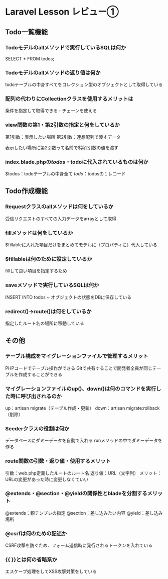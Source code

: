 # Laravel Lesson レビュー①

## Todo一覧機能

### Todoモデルのallメソッドで実行しているSQLは何か
SELECT * FROM todos;

### Todoモデルのallメソッドの返り値は何か
todoテーブルの中身すべてをコレクション型のオブジェクトとして取得している

### 配列の代わりにCollectionクラスを使用するメリットは
条件を指定して取得できる・チェーンを使える

### view関数の第1・第2引数の指定と何をしているか
第1引数：表示したい場所
第2引数：連想配列で渡すデータ

表示したい場所に第2引数って名前で$第2引数の値を渡す

### index.blade.phpの$todos・$todoに代入されているものは何か
$todos：todoテーブルの中身全て
$todo：$todosの１レコード

## Todo作成機能

### Requestクラスのallメソッドは何をしているか
受信リクエストのすべての入力データをarrayとして取得

### fillメソッドは何をしているか
$fillableに入れた項目だけをまとめてモデルに（プロパティに）代入している

### $fillableは何のために設定しているか
fillして良い項目を指定するため

### saveメソッドで実行しているSQLは何か
INSERT INTO todos ~
オブジェクトの状態をDBに保存している

### redirect()->route()は何をしているか
指定したルート名の場所に移動している

## その他

### テーブル構成をマイグレーションファイルで管理するメリット
PHPコードでテーブル操作ができる
Gitで共有することで開発者全員が同じテーブルを作成することができる

### マイグレーションファイルのup()、down()は何のコマンドを実行した時に呼び出されるのか
up：artisan migrate（テーブル作成・更新）
down：artisan migrate:rollback（削除）

### Seederクラスの役割は何か
データベースにダミーデータを自動で入れる
runメソッドの中でダミーデータを作る

### route関数の引数・返り値・使用するメリット
引数：web.php定義したルートのルート名
返り値：URL（文字列）
メリット：URLの変更があった時に変更しなくていい

### @extends・@section・@yieldの関係性とbladeを分割するメリット
@extends：親テンプレの指定
@section：差し込みたい内容
@yield：差し込み場所

### @csrfは何のための記述か
CSRF攻撃を防ぐため、フォーム送信時に発行されるトークンを入れている

### {{ }}とは何の省略系か
<?= htmlspecialchars(...) ?>
エスケープ処理をしてXSS攻撃対策をしている
